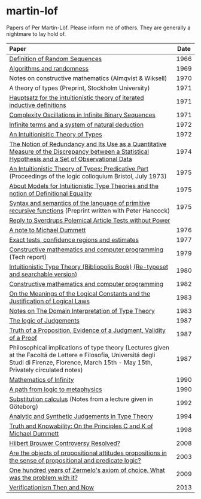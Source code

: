 martin-lof
==========

Papers of Per Martin-Löf. Please inform me of others. They are generally
a nightmare to lay hold of.

| Paper | Date |
|:------|:----:|
|[Definition of Random Sequences](pdfs/Definition-of-Random-Sequences-1966.pdf?raw=true)| 1966 |
|[Algorithms and randomness](pdfs/Algorithms-and-randomness-1969.pdf?raw=true) | 1969 |
|Notes on constructive mathematics (Almqvist & Wiksell)| 1970 |
|A theory of types (Preprint, Stockholm University)| 1971 |
|[Hauptsatz for the intuitionistic theory of iterated inductive definitions](pdfs/Hauptsatz-for-the-intuitionistic-theory-of-iterated-inductive-definitions-1971.pdf?raw=true)| 1971 |
|[Complexity Oscillations in Infinite Binary Sequences](pdfs/Complexity-Oscillations-in-Infinite-Binary-Sequences-1971.pdf?raw=true) | 1971 |
|[Infinite terms and a system of natural deduction](pdfs/Infinite-terms-and-a-system-of-natural-deduction-1972.pdf?raw=true)| 1972 |
|[An Intuitionisitic Theory of Types](pdfs/An-Intuitionisitic-Theory-of-Types-1972.pdf?raw=true)| 1972 |
|[The Notion of Redundancy and Its Use as a Quantitative Measure of the Discrepancy between a Statistical Hypothesis and a Set of Observational Data](pdfs/The-Notion-of-Redundancy-1974.pdf?raw=true) | 1974 |
|[An Intuitionistic Theory of Types: Predicative Part](pdfs/An-Intuitionisitic-Theory-of-Types-Predicative-Part-1975.pdf?raw=true) (Proceedings of the logic colloquium Bristol, July 1973) | 1975 |
|[About Models for Intuitionistic Type Theories and the notion of Definitional Equality](pdfs/About-Models-for-Intuitionistic-Type-Theories-and-the-notion-of-Definitional-Equality-1975.pdf?raw=true)| 1975 |
|[Syntax and semantics of the language of primitive recursive functions](pdfs/Syntax-and-semantics-of-the-language-of-primitive-recursive-functions-1975.pdf?raw=true) (Preprint written with Peter Hancock)| 1975 |
|[Reply to Sverdrups Polemical Article Tests without Power](pdfs/Reply-to-Sverdrups-Polemical-Article-Tests-without-Power-1975.pdf?raw=true)
|[A note to Michael Dummett](pdfs/Note-to-Michael-Dummett-1976.pdf?raw=true)| 1976 |
|[Exact tests, confidence regions and estimates](pdfs/Exact-tests-confidence-regions-and-estimates-1977.pdf?raw=true) | 1977 |
|[Constructive mathematics and computer programming](pdfs/Constructive-mathematics-and-computer-programming-1979.pdf?raw=true) (Tech report)| 1979 |
|[Intuitionistic Type Theory (Bibliopolis Book)](pdfs/Bibliopolis-Book-1980.pdf?raw=true) [(Re-typeset and searchable version)](pdfs/Bibliopolis-Book-retypeset-1980.pdf?raw=true)| 1980 |
|[Constructive mathematics and computer programming](pdfs/Constructive-mathematics-and-computer-programming-1982.pdf?raw=true)| 1982 |
|[On the Meanings of the Logical Constants and the Justification of Logical Laws](pdfs/Meanings-of-the-Logical-Constants-1983.pdf?raw=true)| 1983 |
|[Notes on The Domain Interpretation of Type Theory](pdfs/Notes-on-The-Domain-Interpretation-of-Type-Theory-1983.pdf?raw=true)| 1983 |
|[The logic of Judgements](pdfs/The-logic-of-judgements-1987.pdf?raw=true) | 1987 |
|[Truth of a Proposition, Evidence of a Judgment, Validity of a Proof](pdfs/Truth-of-a-Proposition-Evidence-of-a-Judgment-1987.pdf?raw=true)| 1987 |
|Philosophical implications of type theory (Lectures given at the Facoltá de Lettere e Filosofia, Universitá degli Studi di Firenze, Florence, March 15th - May 15th, Privately circulated notes)| 1987 |
|[Mathematics of Infinity](pdfs/Mathematics-of-Infinity.pdf?raw=true)| 1990 |
|[A path from logic to metaphysics](pdfs/A-path-from-logic-to-metaphysics-1990.pdf?raw=true) | 1990 |
|[Substitution calculus](pdfs/Substitution-calculus-1992.pdf?raw=true) (Notes from a lecture given in Göteborg)| 1992 |
|[Analytic and Synthetic Judgements in Type Theory](pdfs/Martin-Lof-Analytic-and-Synthetic-Judgements-in-Type-Theory.pdf?raw=true)| 1994 |
|[Truth and Knowability: On the Principles C and K of Michael Dummett](pdfs/Truth-and-Knowability-On-the-Principles-C-and-K-of-Michael-Dummett-1998.pdf?raw=true)| 1998 |
|[Hilbert Brouwer Controversy Resolved?](pdfs/Hilbert-Brouwer-Controversy-Resolved-2008.pdf?raw=true)| 2008 |
|[Are the objects of propositional attitudes propositions in the sense of propositional and predicate logic?](pdfs/Are-the-objects-of-propositional-attitudes-propositions-in-the-sense-of-propositional-and-predicate-logic-2003.pdf?raw=true) | 2003 |
|[One hundred years of Zermelo's axiom of choice. What was the problem with it?](pdfs/One-hundred-years-of-Zermelo-s-axiom-of-choice-what-was-the-problem-with-it-2009.pdf?raw=true)| 2009 |
|[Verificationism Then and Now](pdfs/Martin-Lof-Verificationism-Then-and-Now-2013.pdf?raw=true)| 2013 |
